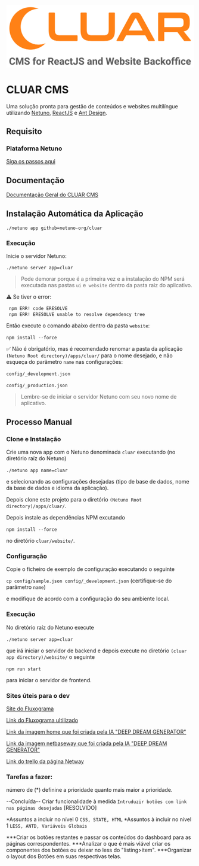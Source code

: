 ![Logo](https://raw.githubusercontent.com/netuno-org/cluar/main/docs/logo.svg)

# CLUAR CMS

Uma solução pronta para gestão de conteúdos e websites multilíngue utilizando [Netuno](https://www.netuno.org/), [ReactJS](https://reactjs.org/) e [Ant Design](https://ant.design/).

## Requisito

### Plataforma Netuno

[Siga os passos aqui](https://doc.netuno.org/docs/pt-PT/installation/)

## Documentação

[Documentação Geral do CLUAR CMS](docs/README-pt_PT.md)

## Instalação Automática da Aplicação

```
./netuno app github=netuno-org/cluar
```

### Execução

Inicie o servidor Netuno:

```
./netuno server app=cluar
```

> Pode demorar porque é a primeira vez e a instalação do NPM será executada nas pastas `ui` e` website` dentro da pasta raiz do aplicativo.

:warning: Se tiver o error:
 
```
 npm ERR! code ERESOLVE
 npm ERR! ERESOLVE unable to resolve dependency tree
```

Então execute o comando abaixo dentro da pasta `website`:

`npm install --force`

:white_check_mark: Não é obrigatório, mas é recomendado renomar a pasta da aplicação `(Netuno Root directory)/apps/cluar/` para o nome desejado, e não esqueça do parâmetro `name` nas configurações:

`config/_development.json`

`config/_production.json`

> Lembre-se de iniciar o servidor Netuno com seu novo nome de aplicativo.

## Processo Manual

### Clone e Instalação

Crie uma nova app com o Netuno denominada `cluar` executando (no diretório raíz do Netuno) 

`./netuno app name=cluar`

e selecionando as configurações desejadas (tipo de base de dados, nome da base de dados e idioma da aplicação).

Depois clone este projeto para o diretório `(Netuno Root directory)/apps/cluar/`.

Depois instale as dependências NPM excutando

`npm install --force` 

no diretório `cluar/website/`.

### Configuração

Copie o ficheiro de exemplo de configuração executando o seguinte

`cp config/sample.json config/_development.json` (certifique-se do parâmetro `name`)

e modifique de acordo com a configuração do seu ambiente local.

### Execução

No diretório raíz do Netuno execute

`./netuno server app=cluar`

que irá iniciar o servidor de backend e depois execute no diretório `(cluar app directory)/website/` o seguinte

`npm run start`

para iniciar o servidor de frontend.


### Sites úteis para o dev


[Site do Fluxograma](https://www.canva.com)

[Link do Fluxograma ultilizado](https://www.canva.com/design/DAFcFoucYrE/78kS6WPgpRVCOqAHJQmI5Q/view?utm_content=DAFcFoucYrE&utm_campaign=designshare&utm_medium=link2&utm_source=sharebutton)

[Link da imagem home que foi criada pela IA "DEEP DREAM GENERATOR"](https://deepdreamgenerator.com/ddream/1pk2a2fdb64)

[Link da imagem netbaseway que foi criada pela IA "DEEP DREAM GENERATOR"](https://deepdreamgenerator.com/ddream/1pk2a2fdb64)

[Link do trello da página Netway](https://trello.com/b/Q2PMSedw/netbase-way)






### Tarefas a fazer:

número de (*) definine a prioridade quanto mais maior a prioridade.


--Concluída-- Criar funcionalidade à medida `Intruduzir botões com link nas páginas desejadas` [RESOLVIDO]

*Assuntos a incluir no nível 0 `CSS, STATE, HTML`
*Assuntos à incluir no nível 1 `LESS, ANTD, Variáveis Globais`


***Criar os botões restantes e passar os conteúdos do dashboard para as páginas correspondentes.
***Analizar o que é mais viável criar os componentes dos botões ou deixar no less do "listing>item".
***Organizar o layout dos Botões em suas respectivas telas.












